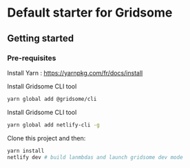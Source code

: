 # Default starter for Gridsome

## Getting started

### Pre-requisites

Install Yarn : https://yarnpkg.com/fr/docs/install

Install Gridsome CLI tool

```sh
yarn global add @gridsome/cli
```

Install Gridsome CLI tool

```sh
yarn global add netlify-cli -g
```

Clone this project and then:

```sh
yarn install
netlify dev # build lanmbdas and launch gridsome dev mode
```
